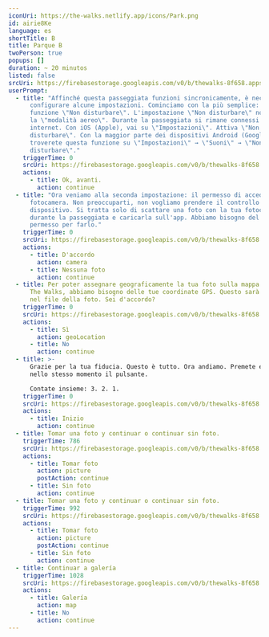 ```yaml
---
iconUri: https://the-walks.netlify.app/icons/Park.png
id: airie8Ke
language: es
shortTitle: B
title: Parque B
twoPerson: true
popups: []
duration: ~ 20 minutos
listed: false
srcUri: https://firebasestorage.googleapis.com/v0/b/thewalks-8f658.appspot.com/o/mp3%2Fapi-v1%2Fes_airie8Ke%2Fwalk_8_PARK__SP__B__.mp3?alt=media&token=fe75c8d7-4f45-4ae3-b442-9a34423df739
userPrompt:
  - title: "Affinché questa passeggiata funzioni sincronicamente, è necessario
      configurare alcune impostazioni. Cominciamo con la più semplice: la
      funzione \"Non disturbare\". L'impostazione \"Non disturbare\" non è come
      la \"modalità aereo\". Durante la passeggiata si rimane connessi a
      internet. Con iOS (Apple), vai su \"Impostazioni\". Attiva \"Non
      disturbare\". Con la maggior parte dei dispositivi Android (Google),
      troverete questa funzione su \"Impostazioni\" → \"Suoni\" → \"Non
      disturbare\"."
    triggerTime: 0
    srcUri: https://firebasestorage.googleapis.com/v0/b/thewalks-8f658.appspot.com/o/static%2Fmedias%2Fmulti_Zeubeel8_loop.mp3?alt=media&token=88349085-3303-48b9-bdc6-fd7b09519a26
    actions:
      - title: Ok, avanti.
        action: continue
  - title: "Ora veniamo alla seconda impostazione: il permesso di accedere alla tua
      fotocamera. Non preoccuparti, non vogliamo prendere il controllo del tuo
      dispositivo. Si tratta solo di scattare una foto con la tua fotocamera
      durante la passeggiata e caricarla sull'app. Abbiamo bisogno del tuo
      permesso per farlo."
    triggerTime: 0
    srcUri: https://firebasestorage.googleapis.com/v0/b/thewalks-8f658.appspot.com/o/static%2Fmedias%2Fmulti_Zeubeel8_loop.mp3?alt=media&token=88349085-3303-48b9-bdc6-fd7b09519a26
    actions:
      - title: D'accordo
        action: camera
      - title: Nessuna foto
        action: continue
  - title: Per poter assegnare geograficamente la tua foto sulla mappa mondiale di
      The Walks, abbiamo bisogno delle tue coordinate GPS. Questo sarà salvato
      nel file della foto. Sei d'accordo?
    triggerTime: 0
    srcUri: https://firebasestorage.googleapis.com/v0/b/thewalks-8f658.appspot.com/o/static%2Fmedias%2Fmulti_Zeubeel8_loop.mp3?alt=media&token=88349085-3303-48b9-bdc6-fd7b09519a26
    actions:
      - title: Sì
        action: geoLocation
      - title: No
        action: continue
  - title: >-
      Grazie per la tua fiducia. Questo è tutto. Ora andiamo. Premete entrambi
      nello stesso momento il pulsante.

      Contate insieme: 3. 2. 1.
    triggerTime: 0
    srcUri: https://firebasestorage.googleapis.com/v0/b/thewalks-8f658.appspot.com/o/static%2Fmedias%2Fmulti_Zeubeel8_loop.mp3?alt=media&token=88349085-3303-48b9-bdc6-fd7b09519a26
    actions:
      - title: Inizio
        action: continue
  - title: Tomar una foto y continuar o continuar sin foto.
    triggerTime: 786
    srcUri: https://firebasestorage.googleapis.com/v0/b/thewalks-8f658.appspot.com/o/mp3%2Fapi-v1%2Fes_airie8Ke%2Fwalk_8_PARK__Loop_Foto_1__SP__13_06min_.mp3?alt=media&token=6100d432-d4bb-4204-83e6-fc19900e5d45
    actions:
      - title: Tomar foto
        action: picture
        postAction: continue
      - title: Sin foto
        action: continue
  - title: Tomar una foto y continuar o continuar sin foto.
    triggerTime: 992
    srcUri: https://firebasestorage.googleapis.com/v0/b/thewalks-8f658.appspot.com/o/mp3%2Fapi-v1%2Fes_airie8Ke%2Fwalk_8_Loop_Foto_2_SP_16_31_865min_.mp3?alt=media&token=8eb21dc8-3fbf-429d-a081-cfef17d5c5ae
    actions:
      - title: Tomar foto
        action: picture
        postAction: continue
      - title: Sin foto
        action: continue
  - title: Continuar a galería
    triggerTime: 1028
    srcUri: https://firebasestorage.googleapis.com/v0/b/thewalks-8f658.appspot.com/o/static%2Fmedias%2Fmulti_Zeubeel8_loop.mp3?alt=media&token=88349085-3303-48b9-bdc6-fd7b09519a26
    actions:
      - title: Galería
        action: map
      - title: No
        action: continue
---
```

